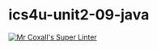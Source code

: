 # ics4u-unit2-09-java

[![Mr Coxall's Super Linter](https://github.com/dbcalitis/ics4u-unit2-09-java/workflows/Mr%20Coxall's%20Super%20Linter/badge.svg)](https://github.com/dbcalitis/ics4u-unit2-09-java/actions/)
